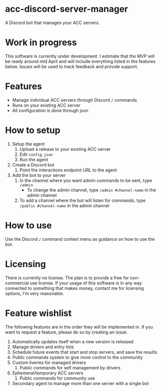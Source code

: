 # acc-discord-server-manager
A Discord bot that manages your ACC servers.

# Work in progress
This software is currently under development. I estimate that the MVP will be ready around mid April and will include everything listed in the features below. Issues will be used to track feedback and provide support.

# Features
- Manage individual ACC servers through Discord `/` commands
- Runs on your existing ACC server
- All configuration is done through json

# How to setup
1. Setup the agent
    1. Upload a release to your existing ACC server
    1. Edit `config.json`
    1. Run the agent
1. Create a Discord bot
    1. Point the interactions endpoint URL to the agent
1. Add the bot to your server
    1. In the channel where you want admin commands to be sent, type `/admin`
        * To change the admin channel, type `/admin #channel-name` in the admin channel
    1. To add a channel where the bot will listen for commands, type `/public #channel-name` in the admin channel

# How to use
Use the Discord `/` command context menu as guidance on how to use the bot.

# Licensing
There is currently no license. The plan is to provide a free for non-commercial use license. If your usage of this software is in any way connected to something that makes money, contact me for licensing options, I'm very reasonable.

# Feature wishlist
The following features are in the order they will be implemented in. If you want to request a feature, please do so by creating an issue.

1. Automatically updates itself when a new version is released
1. Manage drivers and entry lists
1. Schedule future events that start and stop servers, and save the results
1. Public commands system to give more control to the community
1. Custom liveries for managed drivers
    1. Public commands for self management by drivers
1. Ephemeral/temporary ACC servers
    1. Public commands for community use
1. Secondary agent to manage more than one server with a single bot
